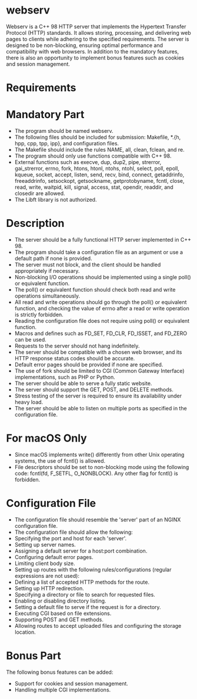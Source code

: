 # webserv
Webserv is a C++ 98 HTTP server that implements the Hypertext Transfer Protocol (HTTP) standards. It allows storing, processing, and delivering web pages to clients while adhering to the specified requirements. The server is designed to be non-blocking, ensuring optimal performance and compatibility with web browsers. In addition to the mandatory features, there is also an opportunity to implement bonus features such as cookies and session management.

# Requirements
# Mandatory Part
  - The program should be named webserv.
  - The following files should be included for submission: Makefile, *.{h, hpp, cpp, tpp, ipp}, and configuration files.
  - The Makefile should include the rules NAME, all, clean, fclean, and re.
  - The program should only use functions compatible with C++ 98.
  - External functions such as execve, dup, dup2, pipe, strerror, gai_strerror, errno, fork, htons, htonl, ntohs, ntohl, select, poll, epoll, kqueue, socket, accept, listen, send, recv, bind, connect, getaddrinfo, freeaddrinfo, setsockopt, getsockname, getprotobyname, fcntl, close, read, write, waitpid, kill, signal, access, stat, opendir, readdir, and closedir are allowed.
  - The Libft library is not authorized.
      
# Description
   - The server should be a fully functional HTTP server implemented in C++ 98.
   - The program should take a configuration file as an argument or use a default path if none is provided.
   - The server must not block, and the client should be handled appropriately if necessary.
   - Non-blocking I/O operations should be implemented using a single poll() or equivalent function.
   - The poll() or equivalent function should check both read and write operations simultaneously.
   - All read and write operations should go through the poll() or equivalent function, and checking the value of errno after a read or write operation is strictly forbidden.
   - Reading the configuration file does not require using poll() or equivalent function.
   - Macros and defines such as FD_SET, FD_CLR, FD_ISSET, and FD_ZERO can be used.
   - Requests to the server should not hang indefinitely.
   - The server should be compatible with a chosen web browser, and its HTTP response status codes should be accurate.
   - Default error pages should be provided if none are specified.
   - The use of fork should be limited to CGI (Common Gateway Interface) implementations, such as PHP or Python.
   - The server should be able to serve a fully static website.
   - The server should support the GET, POST, and DELETE methods.
   - Stress testing of the server is required to ensure its availability under heavy load.
   - The server should be able to listen on multiple ports as specified in the configuration file.
      
# For macOS Only
   - Since macOS implements write() differently from other Unix operating systems, the use of fcntl() is allowed.
   - File descriptors should be set to non-blocking mode using the following code: fcntl(fd, F_SETFL, O_NONBLOCK). Any other flag for fcntl() is forbidden.
      
# Configuration File
   - The configuration file should resemble the 'server' part of an NGINX configuration file.
   - The configuration file should allow the following:
   - Specifying the port and host for each 'server'.
   - Setting up server names.
   - Assigning a default server for a host:port combination.
   - Configuring default error pages.
   - Limiting client body size.
   - Setting up routes with the following rules/configurations (regular expressions are not used):
   - Defining a list of accepted HTTP methods for the route.
   - Setting up HTTP redirection.
   - Specifying a directory or file to search for requested files.
   - Enabling or disabling directory listing.
   - Setting a default file to serve if the request is for a directory.
   - Executing CGI based on file extensions.
   - Supporting POST and GET methods.
   - Allowing routes to accept uploaded files and configuring the storage location.
      
  # Bonus Part
   The following bonus features can be added:

   - Support for cookies and session management.
   - Handling multiple CGI implementations.
